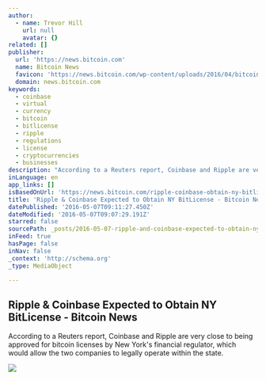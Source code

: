 ```yaml
---
author:
  - name: Trevor Hill
    url: null
    avatar: {}
related: []
publisher:
  url: 'https://news.bitcoin.com'
  name: Bitcoin News
  favicon: 'https://news.bitcoin.com/wp-content/uploads/2016/04/bitcoin_fav.png'
  domain: news.bitcoin.com
keywords:
  - coinbase
  - virtual
  - currency
  - bitcoin
  - bitlicense
  - ripple
  - regulations
  - license
  - cryptocurrencies
  - businesses
description: "According to a Reuters report, Coinbase and Ripple are very close to being approved for bitcoin licenses by New York's financial regulator, which would allow the two companies to legally operate within the state."
inLanguage: en
app_links: []
isBasedOnUrl: 'https://news.bitcoin.com/ripple-coinbase-obtain-ny-bitlicense/'
title: 'Ripple & Coinbase Expected to Obtain NY BitLicense - Bitcoin News'
datePublished: '2016-05-07T09:11:27.450Z'
dateModified: '2016-05-07T09:07:29.191Z'
starred: false
sourcePath: _posts/2016-05-07-ripple-and-coinbase-expected-to-obtain-ny-bitlicense-bitcoin.md
inFeed: true
hasPage: false
inNav: false
_context: 'http://schema.org'
_type: MediaObject

---
```

<article style=""><h1>Ripple &amp; Coinbase Expected to Obtain NY BitLicense - Bitcoin News</h1><p>According to a Reuters report, Coinbase and Ripple are very close to being approved for bitcoin licenses by New York's financial regulator, which would allow the two companies to legally operate within the state.</p><img src="https://news.bitcoin.com/wp-content/uploads/2016/05/wall-street-invests-in-bitcoin.jpg" /></article>